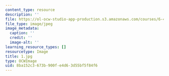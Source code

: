 ```yaml
---
content_type: resource
description: ''
file: https://ol-ocw-studio-app-production.s3.amazonaws.com/courses/6-451-principles-of-digital-communication-ii-spring-2005/8ba152c3673b900fe4d63d55bf5f84f6_1.jpg
file_type: image/jpeg
image_metadata:
  caption: ''
  credit: ''
  image-alt: ''
learning_resource_types: []
resourcetype: Image
title: 1.jpg
type: OCWImage
uid: 8ba152c3-673b-900f-e4d6-3d55bf5f84f6
---
```

